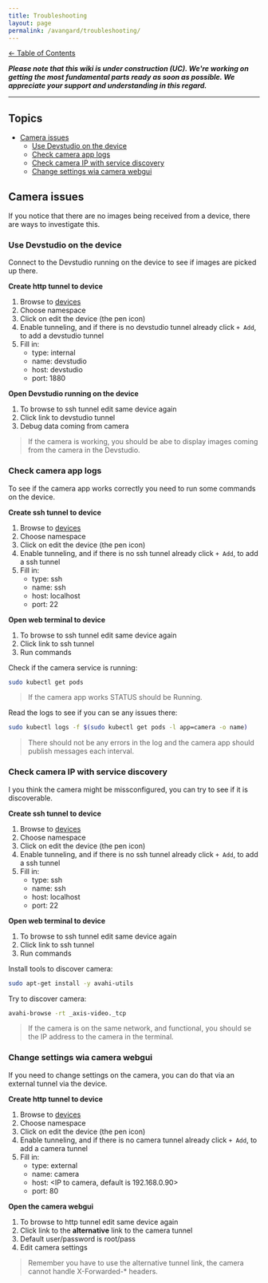 ```yaml
---
title: Troubleshooting
layout: page
permalink: /avangard/troubleshooting/
---
```


[<- Table of Contents](index.md)

_**Please note that this wiki is under construction (UC). We're working on getting the most fundamental parts ready as soon as possible. We appreciate your support and understanding in this regard.**_

---
## Topics
* [Camera issues](#camera-issues)
  * [Use Devstudio on the device](#use-devstudio-on-the-device)
  * [Check camera app logs](#check-camera-app-logs)
  * [Check camera IP with service discovery](#check-camera-ip-with-service-discovery)
  * [Change settings wia camera webgui](#change-settings-wia-camera-webgui)

## Camera issues
If you notice that there are no images being received from a device, there are ways to investigate this.

### Use Devstudio on the device
Connect to the Devstudio running on the device to see if images are picked up there.

**Create http tunnel to device**
1. Browse to [devices](https://console.teknoir.cloud/_/devices/)
2. Choose namespace
3. Click on edit the device (the pen icon)
4. Enable tunneling, and if there is no devstudio tunnel already click `+ Add`, to add a devstudio tunnel
5. Fill in:
    * type: internal
    * name: devstudio
    * host: devstudio
    * port: 1880

**Open Devstudio running on the device**
1. To browse to ssh tunnel edit same device again
2. Click link to devstudio tunnel
3. Debug data coming from camera

> If the camera is working, you should be abe to display images coming from the camera in the Devstudio.

### Check camera app logs
To see if the camera app works correctly you need to run some commands on the device.

**Create ssh tunnel to device**
1. Browse to [devices](https://console.teknoir.cloud/_/devices/)
2. Choose namespace
3. Click on edit the device (the pen icon)
4. Enable tunneling, and if there is no ssh tunnel already click `+ Add`, to add a ssh tunnel
5. Fill in:
    * type: ssh
    * name: ssh
    * host: localhost
    * port: 22

**Open web terminal to device**
1. To browse to ssh tunnel edit same device again
2. Click link to ssh tunnel
3. Run commands

Check if the camera service is running:
```bash
sudo kubectl get pods
```

> If the camera app works STATUS should be Running.

Read the logs to see if you can se any issues there:
```bash
sudo kubectl logs -f $(sudo kubectl get pods -l app=camera -o name)
```

> There should not be any errors in the log and the camera app should publish messages each interval.

### Check camera IP with service discovery
I you think the camera might be missconfigured, you can try to see if it is discoverable.

**Create ssh tunnel to device**
1. Browse to [devices](https://console.teknoir.cloud/_/devices/)
2. Choose namespace
3. Click on edit the device (the pen icon)
4. Enable tunneling, and if there is no ssh tunnel already click `+ Add`, to add a ssh tunnel
5. Fill in:
   * type: ssh
   * name: ssh
   * host: localhost
   * port: 22

**Open web terminal to device**
1. To browse to ssh tunnel edit same device again
2. Click link to ssh tunnel
3. Run commands

Install tools to discover camera:
```bash
sudo apt-get install -y avahi-utils
```

Try to discover camera:
```bash
avahi-browse -rt _axis-video._tcp
```

> If the camera is on the same network, and functional, you should se the IP address to the camera in the terminal.

### Change settings wia camera webgui
If you need to change settings on the camera, you can do that via an external tunnel via the device.

**Create http tunnel to device**
1. Browse to [devices](https://console.teknoir.cloud/_/devices/)
2. Choose namespace
3. Click on edit the device (the pen icon)
4. Enable tunneling, and if there is no camera tunnel already click `+ Add`, to add a camera tunnel
5. Fill in:
    * type: external
    * name: camera
    * host: <IP to camera, default is 192.168.0.90>
    * port: 80

**Open the camera webgui**
1. To browse to http tunnel edit same device again
2. Click link to the **alternative** link to the camera tunnel
3. Default user/password is root/pass
4. Edit camera settings

> Remember you have to use the alternative tunnel link, the camera cannot handle X-Forwarded-* headers.


